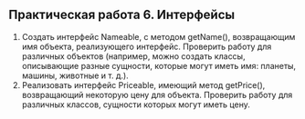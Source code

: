 ## Практическая работа 6. Интерфейсы
1. Создать интерфейс Nameable, с методом getName(), возвращающим имя объекта, реализующего интерфейс. Проверить работу для различных объектов (например, можно создать классы, описывающие разные сущности, которые могут иметь имя: планеты, машины, животные и т. д.).
2. Реализовать интерфейс Priceable, имеющий метод getPrice(), возвращающий некоторую цену для объекта. Проверить работу для различных классов, сущности которых могут иметь цену.
